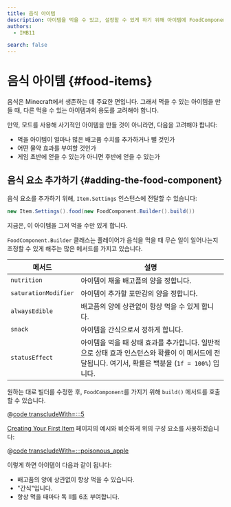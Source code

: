 ```yaml
---
title: 음식 아이템
description: 아이템을 먹을 수 있고, 설정할 수 있게 하기 위해 아이템에 FoodComponent를 추가하는 방법을 알아보세요.
authors:
  - IMB11

search: false
---
```


# 음식 아이템 {#food-items}

음식은 Minecraft에서 생존하는 데 주요한 면입니다. 그래서 먹을 수 있는 아이템을 만들 때, 다른 먹을 수 있는 아이템과의 용도를 고려해야 합니다.

만약, 모드를 사용해 사기적인 아이템을 만들 것이 아니라면, 다음을 고려해야 합니다:

- 먹을 아이템이 얼마나 많은 배고픔 수치를 추가하거나 뺄 것인가
- 어떤 물약 효과를 부여할 것인가
- 게임 초반에 얻을 수 있는가 아니면 후반에 얻을 수 있는가

## 음식 요소 추가하기 {#adding-the-food-component}

음식 요소를 추가하기 위해, `Item.Settings` 인스턴스에 전달할 수 있습니다:

```java
new Item.Settings().food(new FoodComponent.Builder().build())
```

지금은, 이 아이템을 그저 먹을 수만 있게 합니다.

`FoodComponent.Builder` 클래스는 플레이어가 음식을 먹을 때 무슨 일이 일어나는지 조정할 수 있게 해주는 많은 메서드를 가지고 있습니다.

| 메서드                  | 설명                                                                                                                                                             |
| -------------------- | -------------------------------------------------------------------------------------------------------------------------------------------------------------- |
| `nutrition`          | 아이템이 채울 배고픔의 양을 정합니다.                                                                                                                          |
| `saturationModifier` | 아이템이 추가할 포만감의 양을 정합니다.                                                                                                                         |
| `alwaysEdible`       | 배고픔의 양에 상관없이 항상 먹을 수 있게 합니다.                                                                                                                   |
| `snack`              | 아이템을 간식으로서 정하게 합니다.                                                                                                                            |
| `statusEffect`       | 아이템을 먹을 때 상태 효과를 추가합니다. 일반적으로 상태 효과 인스턴스와 확률이 이 메서드에 전달됩니다. 여기서, 확률은 백분율 (`1f = 100%`) 입니다. |

원하는 대로 빌더를 수정한 후, `FoodComponent`를 가지기 위해 `build()` 메서드를 호출할 수 있습니다.

@[code transcludeWith=:::5](@/reference/1.21/src/main/java/com/example/docs/item/ModItems.java)

[Creating Your First Item](./first-item) 페이지의 예시와 비슷하게 위의 구성 요소를 사용하겠습니다:

@[code transcludeWith=:::poisonous_apple](@/reference/1.21/src/main/java/com/example/docs/item/ModItems.java)

이렇게 하면 아이템이 다음과 같이 됩니다:

- 배고픔의 양에 상관없이 항상 먹을 수 있습니다.
- "간식"입니다.
- 항상 먹을 때마다 독 II를 6초 부여합니다.

<VideoPlayer src="/assets/develop/items/food_0.webm" title="Eating the Suspicious Substance" />
